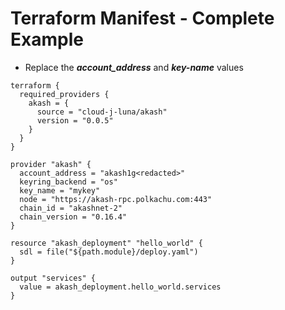 # Terraform Manifest - Complete Example

* Replace the _**account\_address**_ and _**key-name**_ values

```
terraform {
  required_providers {
    akash = {
      source = "cloud-j-luna/akash"
      version = "0.0.5"
    }
  }
}

provider "akash" {
  account_address = "akash1g<redacted>"
  keyring_backend = "os"
  key_name = "mykey"
  node = "https://akash-rpc.polkachu.com:443"
  chain_id = "akashnet-2"
  chain_version = "0.16.4"
}

resource "akash_deployment" "hello_world" {
  sdl = file("${path.module}/deploy.yaml")
}

output "services" {
  value = akash_deployment.hello_world.services
}
```
